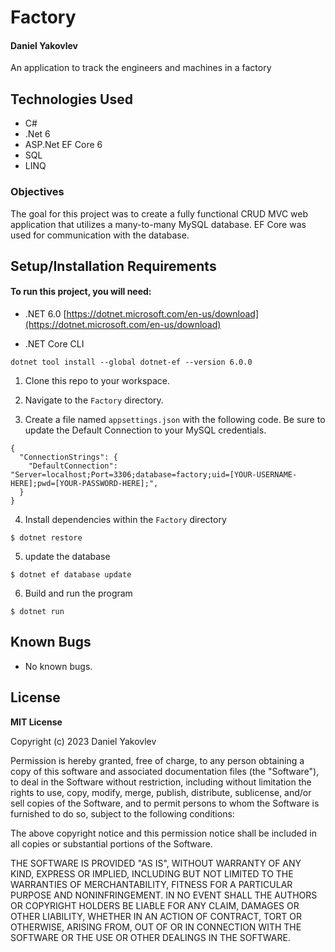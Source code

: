 # Factory

#### Daniel Yakovlev

An application to track the engineers and machines in a factory

## Technologies Used

* C#
* .Net 6
* ASP.Net EF Core 6
* SQL
* LINQ

### Objectives 

The goal for this project was to create a fully functional CRUD MVC web application that utilizes a many-to-many MySQL database. EF Core was used for communication with the database.

## Setup/Installation Requirements

#### To run this project, you will need:
* .NET 6.0
[https://dotnet.microsoft.com/en-us/download](https://dotnet.microsoft.com/en-us/download)

* .NET Core CLI
```
dotnet tool install --global dotnet-ef --version 6.0.0
```

1. Clone this repo to your workspace.

2. Navigate to the `Factory` directory.

3. Create a file named `appsettings.json` with the following code. Be sure to update the Default Connection to your MySQL credentials.
```
{
  "ConnectionStrings": {
    "DefaultConnection": "Server=localhost;Port=3306;database=factory;uid=[YOUR-USERNAME-HERE];pwd=[YOUR-PASSWORD-HERE];",
  }
}
```

4. Install dependencies within the `Factory` directory
```
$ dotnet restore
````
5. update the database
```
$ dotnet ef database update
````
6. Build and run the program 
 ```
 $ dotnet run
 ```

## Known Bugs

* No known bugs.


## License

**MIT License**

Copyright (c) 2023 Daniel Yakovlev

Permission is hereby granted, free of charge, to any person obtaining a copy of this software and associated documentation files (the "Software"), to deal in the Software without restriction, including without limitation the rights to use, copy, modify, merge, publish, distribute, sublicense, and/or sell copies of the Software, and to permit persons to whom the Software is furnished to do so, subject to the following conditions:

The above copyright notice and this permission notice shall be included in all copies or substantial portions of the Software.

THE SOFTWARE IS PROVIDED "AS IS", WITHOUT WARRANTY OF ANY KIND, EXPRESS OR IMPLIED, INCLUDING BUT NOT LIMITED TO THE WARRANTIES OF MERCHANTABILITY, FITNESS FOR A PARTICULAR PURPOSE AND NONINFRINGEMENT. IN NO EVENT SHALL THE AUTHORS OR COPYRIGHT HOLDERS BE LIABLE FOR ANY CLAIM, DAMAGES OR OTHER LIABILITY, WHETHER IN AN ACTION OF CONTRACT, TORT OR OTHERWISE, ARISING FROM, OUT OF OR IN CONNECTION WITH THE SOFTWARE OR THE USE OR OTHER DEALINGS IN THE SOFTWARE.
